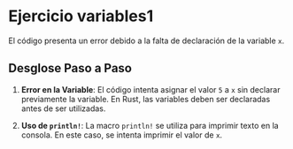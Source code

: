# Ejercicio variables1

El código presenta un error debido a la falta de declaración de la variable `x`.

## Desglose Paso a Paso

1. **Error en la Variable**: El código intenta asignar el valor `5` a `x` sin declarar previamente la variable. En Rust, las variables deben ser declaradas antes de ser utilizadas.

2. **Uso de `println!`**: La macro `println!` se utiliza para imprimir texto en la consola. En este caso, se intenta imprimir el valor de `x`.